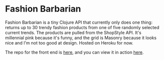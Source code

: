 # Fashion Barbarian

Fashion Barbarian is a tiny Clojure API that currently only does one thing: returns up to 30 trendy fashion products from one of five randomly selected current trends. The products are pulled from the ShopStyle API. It's millennial pink because it's funny, and the grid is Masonry because it looks nice and I'm not too good at design. Hosted on Heroku for now.

The repo for the front end is [here](https://github.com/alexshook/fashion_barbarian_front_end), and you can view it in action [here](http://alexshook.com/fashion_barbarian_front_end/).
